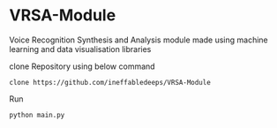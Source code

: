 # VRSA-Module
Voice Recognition Synthesis and Analysis module made using machine learning and data visualisation libraries

clone Repository using below command
```
clone https://github.com/ineffabledeeps/VRSA-Module
```
Run
```
python main.py
```
